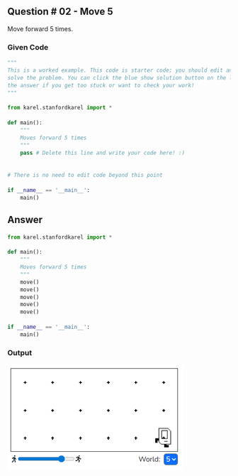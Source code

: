 ## Question # 02 - Move 5
Move forward 5 times.

### Given Code
```python
"""
This is a worked example. This code is starter code; you should edit and run it to 
solve the problem. You can click the blue show solution button on the left to see 
the answer if you get too stuck or want to check your work!
"""

from karel.stanfordkarel import *

def main():
    """
    Moves forward 5 times
    """
    pass # Delete this line and write your code here! :)


# There is no need to edit code beyond this point

if __name__ == '__main__':
    main()
```

## Answer
```python
from karel.stanfordkarel import *

def main():
    """
    Moves forward 5 times
    """
    move()
    move()
    move()
    move()
    move()

if __name__ == '__main__':
    main()
```

### Output
![alt text](Images/image02.png)